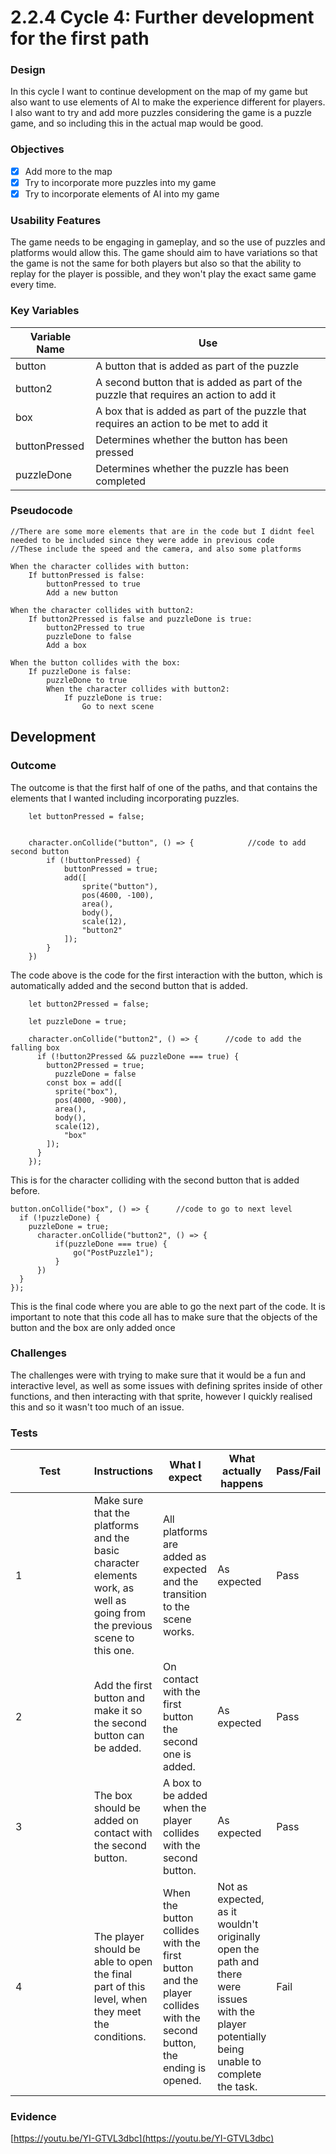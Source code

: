# 2.2.4 Cycle 4: Further development for the first path

### Design

In this cycle I want to continue development on the map of my game but also want to use elements of AI to make the experience different for players. I also want to try and add more puzzles considering the game is a puzzle game, and so including this in the actual map would be good.

### Objectives

* [x] Add more to the map
* [x] Try to incorporate more puzzles into my game
* [x] Try to incorporate elements of AI into my game

### Usability Features

The game needs to be engaging in gameplay, and so the use of puzzles and platforms would allow this. The game should aim to have variations so that the game is not the same for both players but also so that the ability to replay for the player is possible, and they won't play the exact same game every time.

### Key Variables

| Variable Name | Use                                                                                   |
| ------------- | ------------------------------------------------------------------------------------- |
| button        | A button that is added as part of the puzzle                                          |
| button2       | A second button that is added as part of the puzzle that requires an action to add it |
| box           | A box that is added as part of the puzzle that requires an action to be met to add it |
| buttonPressed | Determines whether the button has been pressed                                        |
| puzzleDone    | Determines whether the puzzle has been completed                                      |

### Pseudocode

```
//There are some more elements that are in the code but I didnt feel needed to be included since they were adde in previous code
//These include the speed and the camera, and also some platforms 

When the character collides with button:
    If buttonPressed is false:
        buttonPressed to true
        Add a new button  

When the character collides with button2:
    If button2Pressed is false and puzzleDone is true:
        button2Pressed to true
        puzzleDone to false
        Add a box 

When the button collides with the box:
    If puzzleDone is false:
        puzzleDone to true
        When the character collides with button2:
            If puzzleDone is true:
                Go to next scene
```

## Development

### Outcome

The outcome is that the first half of one of the paths, and that contains the elements that I wanted including incorporating puzzles.

```
    let buttonPressed = false;


    character.onCollide("button", () => {            //code to add second button
        if (!buttonPressed) {
            buttonPressed = true;
            add([
                sprite("button"),
                pos(4600, -100),
                area(),
                body(),
                scale(12),
                "button2"
            ]);
        }
    })                        
```

The code above is the code for the first interaction with the button, which is automatically added and the second button that is added.

```
    let button2Pressed = false;
    
    let puzzleDone = true;

    character.onCollide("button2", () => {      //code to add the falling box
      if (!button2Pressed && puzzleDone === true) {
        button2Pressed = true;
          puzzleDone = false
        const box = add([
          sprite("box"),
          pos(4000, -900),
          area(),
          body(),
          scale(12),
            "box"
        ]);
      }
    });
```

This is for the character colliding with the second button that is added before.

```
button.onCollide("box", () => {      //code to go to next level
  if (!puzzleDone) {
    puzzleDone = true;
      character.onCollide("button2", () => {
          if(puzzleDone === true) {
              go("PostPuzzle1");
          }
      })
  }
});
```

This is the final code where you are able to go the next part of the code. It is important to note that this code all has to make sure that the objects of the button and the box are only added once

### Challenges

The challenges were with trying to make sure that it would be a fun and interactive level, as well as some issues with defining sprites inside of other functions, and then interacting with that sprite, however I quickly realised this and so it wasn't too much of an issue.

### Tests

<table><thead><tr><th width="158">Test</th><th>Instructions</th><th>What I expect</th><th>What actually happens</th><th>Pass/Fail</th></tr></thead><tbody><tr><td>1</td><td>Make sure that the platforms and the basic character elements work, as well as going from the previous scene to this one.</td><td>All platforms are added as expected and the transition to the scene works.</td><td>As expected</td><td>Pass</td></tr><tr><td>2</td><td>Add the first button and make it so the second button can be added.</td><td>On contact with the first button the second one is added.</td><td>As expected</td><td>Pass</td></tr><tr><td>3</td><td>The box should be added on contact with the second button.</td><td>A box to be added when  the player collides with the second button.</td><td>As expected </td><td>Pass</td></tr><tr><td>4</td><td>The player should be able to open the final part of this level, when they meet the conditions.</td><td>When the button collides with the first button and the player collides with the second button, the ending is opened.</td><td>Not as expected, as it wouldn't originally open the path and there were issues with the player potentially being unable to complete the task. </td><td>Fail</td></tr></tbody></table>

### Evidence

[https://youtu.be/YI-GTVL3dbc](https://youtu.be/YI-GTVL3dbc)
